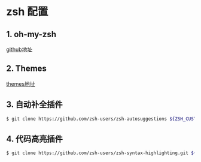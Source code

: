 # zsh 配置

## 1. oh-my-zsh

[github地址](https://github.com/ohmyzsh/ohmyzsh)

## 2. Themes
[themes地址](https://github.com/ohmyzsh/ohmyzsh/wiki/Themes)

## 3. 自动补全插件

~~~bash
$ git clone https://github.com/zsh-users/zsh-autosuggestions ${ZSH_CUSTOM:-~/.oh-my-zsh/custom}/plugins/zsh-autosuggestions
~~~

## 4. 代码高亮插件

~~~bash
$ git clone https://github.com/zsh-users/zsh-syntax-highlighting.git ${ZSH_CUSTOM:-~/.oh-my-zsh/custom}/plugins/zsh-syntax-highlighting
~~~